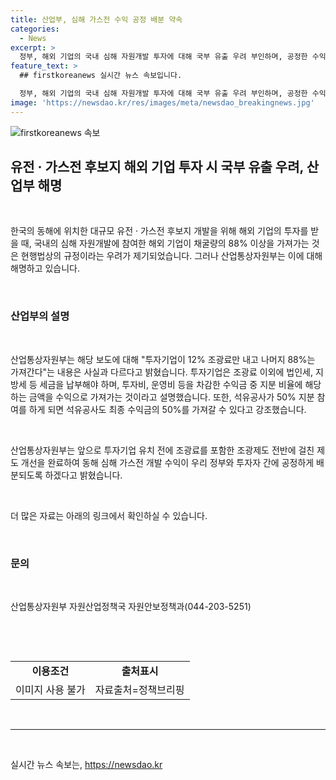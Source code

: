 ```yaml
---
title: 산업부, 심해 가스전 수익 공정 배분 약속
categories:
  - News
excerpt: >
  정부, 해외 기업의 국내 심해 자원개발 투자에 대해 국부 유출 우려 부인하며, 공정한 수익 분배 약속 산업부는 해외 기업의 국내 심해 자원개발 참여시 수익분배에 대한 우려를 부인하고, 투자기업이 조광료 이외에도 세금과 지출을 납부하며, 수익금의 일부를 가져간다고 설명했다. 또한, 향후 제도개선으로 공정한 수익 분배를 약속했다. 이에 대한 자세한 내용은 산업통상자원부 자원산업정책국 자원안보정책과(044-203-5251)로 문의할 수 있다.
feature_text: >
  ## firstkoreanews 실시간 뉴스 속보입니다.

  정부, 해외 기업의 국내 심해 자원개발 투자에 대해 국부 유출 우려 부인하며, 공정한 수익 분배 약속 산업부는 해외 기업의 국내 심해 자원개발 참여시 수익분배에 대한 우려를 부인하고, 투자기업이 조광료 이외에도 세금과 지출을 납부하며, 수익금의 일부를 가져간다고 설명했다. 또한, 향후 제도개선으로 공정한 수익 분배를 약속했다. 이에 대한 자세한 내용은 산업통상자원부 자원산업정책국 자원안보정책과(044-203-5251)로 문의할 수 있다.
image: 'https://newsdao.kr/res/images/meta/newsdao_breakingnews.jpg'
---
```


<p><img src="https://newsdao.kr/res/images/meta/newsdao_breakingnews.jpg" alt="firstkoreanews 속보" /></p>

<h2 data-ke-size="size26">유전 · 가스전 후보지 해외 기업 투자 시 국부 유출 우려, 산업부 해명</h2>

<p data-ke-size="size16">&nbsp;</p>

<p>한국의 동해에 위치한 대규모 유전 · 가스전 후보지 개발을 위해 해외 기업의 투자를 받을 때, 국내의 심해 자원개발에 참여한 해외 기업이 채굴량의 88% 이상을 가져가는 것은 현행법상의 규정이라는 우려가 제기되었습니다. 그러나 산업통상자원부는 이에 대해 해명하고 있습니다.</p>

<p data-ke-size="size16">&nbsp;</p>

<h3>산업부의 설명</h3>

<p data-ke-size="size16">&nbsp;</p>

<p>산업통상자원부는 해당 보도에 대해 "투자기업이 12% 조광료만 내고 나머지 88%는 가져간다"는 내용은 사실과 다르다고 밝혔습니다. 투자기업은 조광료 이외에 법인세, 지방세 등 세금을 납부해야 하며, 투자비, 운영비 등을 차감한 수익금 중 지분 비율에 해당하는 금액을 수익으로 가져가는 것이라고 설명했습니다. 또한, 석유공사가 50% 지분 참여를 하게 되면 석유공사도 최종 수익금의 50%를 가져갈 수 있다고 강조했습니다.</p>

<p data-ke-size="size16">&nbsp;</p>

<p>산업통상자원부는 앞으로 투자기업 유치 전에 조광료를 포함한 조광제도 전반에 걸친 제도 개선을 완료하여 동해 심해 가스전 개발 수익이 우리 정부와 투자자 간에 공정하게 배분되도록 하겠다고 밝혔습니다.</p>

<p data-ke-size="size16">&nbsp;</p>

<p>더 많은 자료는 아래의 링크에서 확인하실 수 있습니다. </p>

<p data-ke-size="size16">&nbsp;</p>

<h3>문의</h3>

<p data-ke-size="size16">&nbsp;</p>

<p>산업통상자원부 자원산업정책국 자원안보정책과(044-203-5251)</p>

<p data-ke-size="size16">&nbsp;</p>

<p data-ke-size="size16">&nbsp;</p>

<table>
  <tbody>
    <tr>
      <td style="text-align: center; height: 17px;"><b>이용조건</b></td>
      <td style="text-align: center; height: 17px;"><b>출처표시</b></td>
    </tr>
    <tr>
      <td style="text-align: center; height: 17px;">이미지 사용 불가</td>
      <td style="text-align: center; height: 17px;">자료출처=정책브리핑</td>
    </tr>
  </tbody>
</table>

<p data-ke-size="size16">&nbsp;</p>

<hr>

<p data-ke-size="size16">&nbsp;</p>
실시간 뉴스 속보는, <a href="https://newsdao.kr" rel="dofollow">https://newsdao.kr</a>


